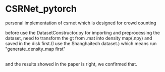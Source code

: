 # CSRNet_pytorch
personal implementation of csrnet which is designed for crowd counting

before use the DatasetConstructor.py for importing and preprocessing the dataset, need to transform the gt from .mat into density map(.npy) and saved in the disk first.(I use the Shanghaitech dataset.) which means run "generate_density_map first"

<br> and the results showed in the paper is right, we confirmed that.